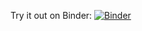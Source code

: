 Try it out on Binder: [![Binder](https://mybinder.org/badge_logo.svg)](https://mybinder.org/v2/gh/egpbos/coalitiewijzer/main?filepath=coalitiewijzer.ipynb)
